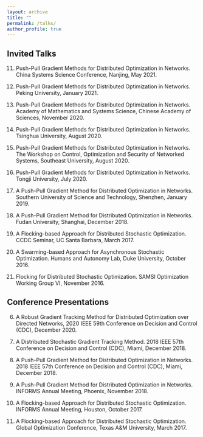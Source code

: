 ```yaml
---
layout: archive
title: ""
permalink: /talks/
author_profile: true
---
```


Invited Talks
-----
11. Push-Pull Gradient Methods for Distributed Optimization in Networks. China Systems Science Conference, Nanjing, May 2021.

10. Push-Pull Gradient Methods for Distributed Optimization in Networks. Peking University, January 2021.

9. Push-Pull Gradient Methods for Distributed Optimization in Networks. Academy of Mathematics and Systems Science, Chinese Academy of Sciences, November 2020.

8. Push-Pull Gradient Methods for Distributed Optimization in Networks. Tsinghua University, August 2020.

7. Push-Pull Gradient Methods for Distributed Optimization in Networks. The Workshop on Control, Optimization and Security of Networked Systems, Southeast University, August 2020.

6. Push-Pull Gradient Methods for Distributed Optimization in Networks. Tongji University, July 2020.

5. A Push-Pull Gradient Method for Distributed Optimization in Networks. Southern University of Science and Technology, Shenzhen, January 2019.

4. A Push-Pull Gradient Method for Distributed Optimization in Networks. Fudan University, Shanghai, December 2018.

3. A Flocking-based Approach for Distributed Stochastic Optimization. CCDC Seminar, UC Santa Barbara, March 2017.

2. A Swarming-based Approach for Asynchronous Stochastic Optimization. Humans and Autonomy Lab, Duke University, October 2016.

1. Flocking for Distributed Stochastic Optimization. SAMSI Optimization Working Group VI, November 2016.

Conference Presentations
-----
6. A Robust Gradient Tracking Method for Distributed Optimization over Directed Networks,  2020 IEEE 59th Conference on Decision and Control (CDC), December 2020.

5. A Distributed Stochastic Gradient Tracking Method. 2018 IEEE 57th Conference on Decision and Control (CDC), Miami, December 2018.

4. A Push-Pull Gradient Method for Distributed Optimization in Networks. 2018 IEEE 57th Conference on Decision and Control (CDC), Miami, December 2018.

3. A Push-Pull Gradient Method for Distributed Optimization in Networks. INFORMS Annual Meeting, Phoenix, November 2018.

2. A Flocking-based Approach for Distributed Stochastic Optimization. INFORMS Annual Meeting, Houston, October 2017.

1. A Flocking-based Approach for Distributed Stochastic Optimization. Global Optimization Conference, Texas A&M University, March 2017.
